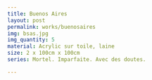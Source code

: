 ```yaml
---
title: Buenos Aires
layout: post
permalink: works/buenosaires
img: bsas.jpg
img_quantity: 5
material: Acrylic sur toile, laine
size: 2 x 100cm x 100cm
series: Mortel. Imparfaite. Avec des doutes.

---
```

